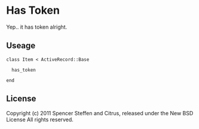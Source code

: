 Has Token
=========

Yep.. it has token alright.


Useage
------

    class Item < ActiveRecord::Base
    
      has_token
      
    end


License
-------

Copyright (c) 2011 Spencer Steffen and Citrus, released under the New BSD License All rights reserved.
